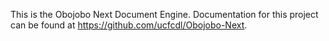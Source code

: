 This is the Obojobo Next Document Engine. Documentation for this project can be found at https://github.com/ucfcdl/Obojobo-Next.
